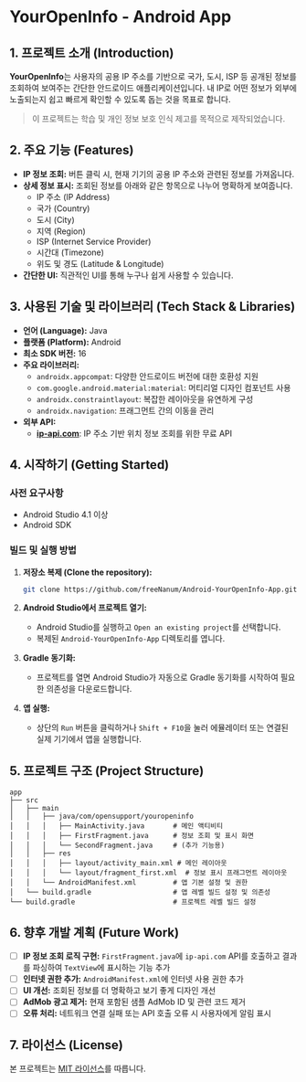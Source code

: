 # YourOpenInfo - Android App

## 1. 프로젝트 소개 (Introduction)

**YourOpenInfo**는 사용자의 공용 IP 주소를 기반으로 국가, 도시, ISP 등 공개된 정보를 조회하여 보여주는 간단한 안드로이드 애플리케이션입니다. 내 IP로 어떤 정보가 외부에 노출되는지 쉽고 빠르게 확인할 수 있도록 돕는 것을 목표로 합니다.

> 이 프로젝트는 학습 및 개인 정보 보호 인식 제고를 목적으로 제작되었습니다.

## 2. 주요 기능 (Features)

- **IP 정보 조회:** 버튼 클릭 시, 현재 기기의 공용 IP 주소와 관련된 정보를 가져옵니다.
- **상세 정보 표시:** 조회된 정보를 아래와 같은 항목으로 나누어 명확하게 보여줍니다.
  - IP 주소 (IP Address)
  - 국가 (Country)
  - 도시 (City)
  - 지역 (Region)
  - ISP (Internet Service Provider)
  - 시간대 (Timezone)
  - 위도 및 경도 (Latitude & Longitude)
- **간단한 UI:** 직관적인 UI를 통해 누구나 쉽게 사용할 수 있습니다.

## 3. 사용된 기술 및 라이브러리 (Tech Stack & Libraries)

- **언어 (Language):** Java
- **플랫폼 (Platform):** Android
- **최소 SDK 버전:** 16
- **주요 라이브러리:**
  - `androidx.appcompat`: 다양한 안드로이드 버전에 대한 호환성 지원
  - `com.google.android.material:material`: 머티리얼 디자인 컴포넌트 사용
  - `androidx.constraintlayout`: 복잡한 레이아웃을 유연하게 구성
  - `androidx.navigation`: 프래그먼트 간의 이동을 관리
- **외부 API:**
  - **[ip-api.com](http://ip-api.com/)**: IP 주소 기반 위치 정보 조회를 위한 무료 API

## 4. 시작하기 (Getting Started)

### 사전 요구사항

- Android Studio 4.1 이상
- Android SDK

### 빌드 및 실행 방법

1. **저장소 복제 (Clone the repository):**
   ```bash
   git clone https://github.com/freeNanum/Android-YourOpenInfo-App.git
   ```

2. **Android Studio에서 프로젝트 열기:**
   - Android Studio를 실행하고 `Open an existing project`를 선택합니다.
   - 복제된 `Android-YourOpenInfo-App` 디렉토리를 엽니다.

3. **Gradle 동기화:**
   - 프로젝트를 열면 Android Studio가 자동으로 Gradle 동기화를 시작하여 필요한 의존성을 다운로드합니다.

4. **앱 실행:**
   - 상단의 `Run` 버튼을 클릭하거나 `Shift + F10`을 눌러 에뮬레이터 또는 연결된 실제 기기에서 앱을 실행합니다.

## 5. 프로젝트 구조 (Project Structure)

```
app
├── src
│   ├── main
│   │   ├── java/com/opensupport/youropeninfo
│   │   │   ├── MainActivity.java       # 메인 액티비티
│   │   │   ├── FirstFragment.java      # 정보 조회 및 표시 화면
│   │   │   └── SecondFragment.java     # (추가 기능용)
│   │   ├── res
│   │   │   ├── layout/activity_main.xml # 메인 레이아웃
│   │   │   └── layout/fragment_first.xml  # 정보 표시 프래그먼트 레이아웃
│   │   └── AndroidManifest.xml         # 앱 기본 설정 및 권한
│   └── build.gradle                    # 앱 레벨 빌드 설정 및 의존성
└── build.gradle                        # 프로젝트 레벨 빌드 설정
```

## 6. 향후 개발 계획 (Future Work)

- [ ] **IP 정보 조회 로직 구현:** `FirstFragment.java`에 `ip-api.com` API를 호출하고 결과를 파싱하여 `TextView`에 표시하는 기능 추가
- [ ] **인터넷 권한 추가:** `AndroidManifest.xml`에 인터넷 사용 권한 추가
- [ ] **UI 개선:** 조회된 정보를 더 명확하고 보기 좋게 디자인 개선
- [ ] **AdMob 광고 제거:** 현재 포함된 샘플 AdMob ID 및 관련 코드 제거
- [ ] **오류 처리:** 네트워크 연결 실패 또는 API 호출 오류 시 사용자에게 알림 표시

## 7. 라이선스 (License)

본 프로젝트는 [MIT 라이선스](LICENSE)를 따릅니다.